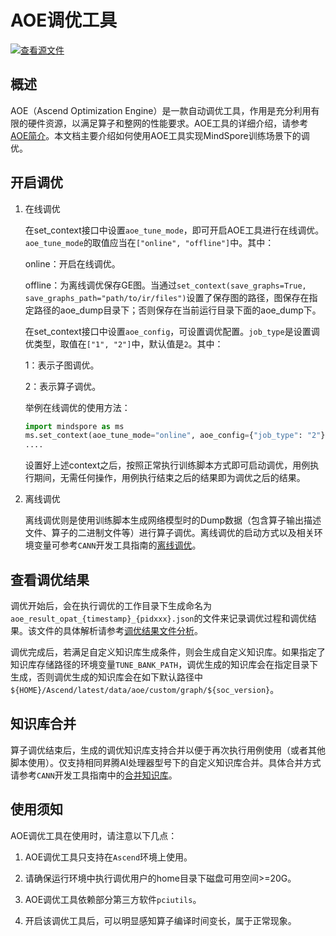 # AOE调优工具

[![查看源文件](https://mindspore-website.obs.cn-north-4.myhuaweicloud.com/website-images/master/resource/_static/logo_source.svg)](https://gitee.com/mindspore/docs/blob/master/tutorials/experts/source_zh_cn/debug/aoe.md)&nbsp;&nbsp;

## 概述

AOE（Ascend Optimization Engine）是一款自动调优工具，作用是充分利用有限的硬件资源，以满足算子和整网的性能要求。AOE工具的详细介绍，请参考[AOE简介](https://www.hiascend.com/document/detail/zh/canncommercial/700/devtools/auxiliarydevtool/aoe_16_001.html)。本文档主要介绍如何使用AOE工具实现MindSpore训练场景下的调优。

## 开启调优

1. 在线调优

    在set_context接口中设置`aoe_tune_mode`，即可开启AOE工具进行在线调优。`aoe_tune_mode`的取值应当在`["online", "offline"]`中。其中：

    online：开启在线调优。

    offline：为离线调优保存GE图。当通过`set_context(save_graphs=True, save_graphs_path="path/to/ir/files")`设置了保存图的路径，图保存在指定路径的aoe_dump目录下；否则保存在当前运行目录下面的aoe_dump下。

    在set_context接口中设置`aoe_config`，可设置调优配置。`job_type`是设置调优类型，取值在`["1", "2"]`中，默认值是`2`。其中：

    1：表示子图调优。

    2：表示算子调优。

    举例在线调优的使用方法：

    ```python
    import mindspore as ms
    ms.set_context(aoe_tune_mode="online", aoe_config={"job_type": "2"})
    ....
    ```

    设置好上述context之后，按照正常执行训练脚本方式即可启动调优，用例执行期间，无需任何操作，用例执行结束之后的结果即为调优之后的结果。

2. 离线调优

    离线调优则是使用训练脚本生成网络模型时的Dump数据（包含算子输出描述文件、算子的二进制文件等）进行算子调优。离线调优的启动方式以及相关环境变量可参考`CANN`开发工具指南的[离线调优](https://www.hiascend.com/document/detail/zh/canncommercial/700/devtools/auxiliarydevtool/aoe_16_023.html)。

## 查看调优结果

调优开始后，会在执行调优的工作目录下生成命名为`aoe_result_opat_{timestamp}_{pidxxx}.json`的文件来记录调优过程和调优结果。该文件的具体解析请参考[调优结果文件分析](https://www.hiascend.com/document/detail/zh/canncommercial/700/devtools/auxiliarydevtool/aoe_16_027.html)。

调优完成后，若满足自定义知识库生成条件，则会生成自定义知识库。如果指定了知识库存储路径的环境变量`TUNE_BANK_PATH`，调优生成的知识库会在指定目录下生成，否则调优生成的知识库会在如下默认路径中`${HOME}/Ascend/latest/data/aoe/custom/graph/${soc_version}`。

## 知识库合并

算子调优结束后，生成的调优知识库支持合并以便于再次执行用例使用（或者其他脚本使用）。仅支持相同昇腾AI处理器型号下的自定义知识库合并。具体合并方式请参考`CANN`开发工具指南中的[合并知识库](https://www.hiascend.com/document/detail/zh/canncommercial/700/devtools/auxiliarydevtool/aoepar_16_063.html)。

## 使用须知

AOE调优工具在使用时，请注意以下几点：

1. AOE调优工具只支持在`Ascend`环境上使用。

2. 请确保运行环境中执行调优用户的home目录下磁盘可用空间>=20G。

3. AOE调优工具依赖部分第三方软件`pciutils`。

4. 开启该调优工具后，可以明显感知算子编译时间变长，属于正常现象。